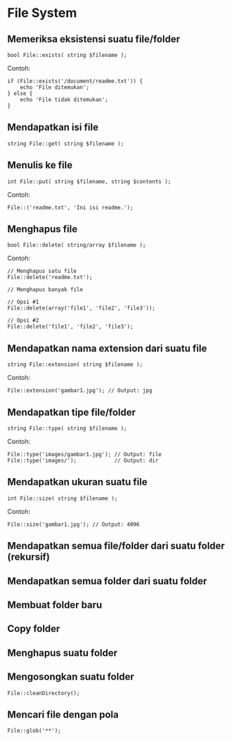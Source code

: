 # File System


## Memeriksa eksistensi suatu file/folder

    bool File::exists( string $filename );

Contoh:

    if (File::exists('/document/readme.txt')) {
        echo 'File ditemukan';
    } else {
        echo 'File tidak ditemukan';
    }


## Mendapatkan isi file

    string File::get( string $filename );


## Menulis ke file

    int File::put( string $filename, string $contents );

Contoh:

    File::('readme.txt', 'Ini isi readme.');


## Menghapus file

    bool File::delete( string/array $filename );

Contoh:

    // Menghapus satu file
    File::delete('readme.txt');

    // Menghapus banyak file

    // Opsi #1
    File::delete(array('file1', 'file2', 'file3'));

    // Opsi #2
    File::delete('file1', 'file2', 'file3');


## Mendapatkan nama extension dari suatu file

    string File::extension( string $filename );

Contoh:

    File::extension('gambar1.jpg'); // Output: jpg


## Mendapatkan tipe file/folder

    string File::type( string $filename );

Contoh:

    File::type('images/gambar1.jpg'); // Output: file
    File::type('images/');            // Output: dir


## Mendapatkan ukuran suatu file

    int File::size( string $filename );

Contoh:

    File::size('gambar1.jpg'); // Output: 4096

## Mendapatkan semua file/folder dari suatu folder (rekursif)

## Mendapatkan semua folder dari suatu folder

## Membuat folder baru

## Copy folder

## Menghapus suatu folder

## Mengosongkan suatu folder

    File::cleanDirectory();

## Mencari file dengan pola

    File::glob('**');
